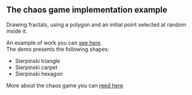 ## The chaos game implementation example
Drawing fractals, using a polygon and an initial point selected at random inside it.  

An example of work you can [see here](https://danakt.github.io/chaos-game/).  
 The demo presents the following shapes:

- Sierpinski triangle
- Sierpinski carpet
- Sierpinski hexagon

More about the chaos game you can [reed here](https://en.wikipedia.org/wiki/Chaos_game)
